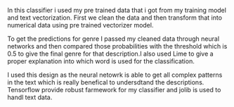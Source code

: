 In this classifier i used my pre trained data that i got from my training model and text vectorization. First we clean the data and then transform that into numerical data using pre trained vectorizer model.

To get the predictions for genre I passed my cleaned data through neural networks and then compared those probabilities with the threshold which is 0.5 to give the final genre for that description.I also used Lime to give a proper explanation into which word is used for the classification.

I used this design as the neural netowrk is able to get all complex patterns in the text which is really benefical to undersdtand the descriptions. Tensorflow provide robust farmework for my classifier and jolib is used to handl text data.

